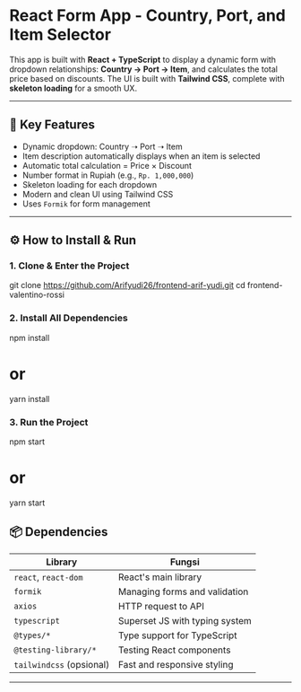# React Form App - Country, Port, and Item Selector

This app is built with **React + TypeScript** to display a dynamic form with dropdown relationships: **Country → Port → Item**, and calculates the total price based on discounts. The UI is built with **Tailwind CSS**, complete with **skeleton loading** for a smooth UX.

---

## 🚀 Key Features

- Dynamic dropdown: Country ➝ Port ➝ Item
- Item description automatically displays when an item is selected
- Automatic total calculation = Price × Discount
- Number format in Rupiah (e.g., `Rp. 1,000,000`)
- Skeleton loading for each dropdown
- Modern and clean UI using Tailwind CSS
- Uses `Formik` for form management

---

## ⚙️ How to Install & Run

### 1. Clone & Enter the Project

git clone https://github.com/Arifyudi26/frontend-arif-yudi.git
cd frontend-valentino-rossi

### 2. Install All Dependencies
npm install
# or
yarn install

### 3. Run the Project
npm start
# or
yarn start

## 📦 Dependencies

| Library                  | Fungsi                                      |
|--------------------------|---------------------------------------------|
| `react`, `react-dom`     | React's main library                        |
| `formik`                 | Managing forms and validation               |
| `axios`                  | HTTP request to API                         |
| `typescript`             | Superset JS with typing system              |
| `@types/*`               | Type support for TypeScript                 |
| `@testing-library/*`     | Testing React components                    |
| `tailwindcss` (opsional) | Fast and responsive styling                 |

---
